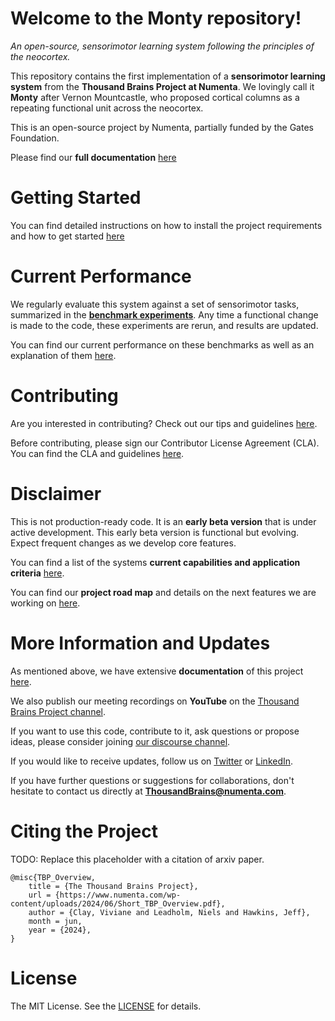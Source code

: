 # Welcome to the Monty repository!
*An open-source, sensorimotor learning system following the principles of the neocortex.*

This repository contains the first implementation of a **sensorimotor learning system**
from the **Thousand Brains Project at Numenta**. We lovingly call it **Monty** after Vernon Mountcastle,
who proposed cortical columns as a repeating functional unit across the neocortex.

This is an open-source project by Numenta, partially funded by the Gates Foundation.

Please find our **full documentation** [here](https://thousandbrainsproject.readme.io/)

# Getting Started

You can find detailed instructions on how to install the project requirements and how
to get started [here](https://thousandbrainsproject.readme.io/docs/getting-started)

# Current Performance
We regularly evaluate this system against a set of sensorimotor tasks, summarized in the **[benchmark experiments](./benchmarks/configs/)**. Any time a functional change is made to the code, these experiments are rerun, and results are updated.

You can find our current performance on these benchmarks as well as an explanation of
them [here](https://thousandbrainsproject.readme.io/docs/benchmark-experiments).


# Contributing

Are you interested in contributing? Check out our tips and guidelines [here](https://thousandbrainsproject.readme.io/docs/contributing).

Before contributing, please sign our Contributor License Agreement (CLA). You can find the CLA and guidelines [here]( https://thousandbrainsproject.readme.io/docs/contributor-license-agreement).

# Disclaimer
This is not production-ready code. It is an **early beta version** that is under active
development. This early beta version is functional but evolving. Expect frequent changes as we develop core features.

You can find a list of the systems **current capabilities and application criteria** [here](https://thousandbrainsproject.readme.io/docs/application-criteria-current-capabilities).

You can find our **project road map** and details on the next features we are working on [here](https://thousandbrainsproject.readme.io/docs/project-roadmap).

# More Information and Updates
As mentioned above, we have extensive **documentation** of this project [here](https://thousandbrainsproject.readme.io/).

We also publish our meeting recordings on **YouTube** on the [Thousand Brains Project channel](https://www.youtube.com/@thousandbrainsproject).

If you want to use this code, contribute to it, ask questions or propose ideas, please consider joining [our discourse channel](https://thousandbrains.discourse.group/).

If you would like to receive updates, follow us on [Twitter](https://x.com/1000brainsproj) or [LinkedIn](https://www.linkedin.com/showcase/thousand-brains-project/).

If you have further questions or suggestions for collaborations, don't hesitate to contact us directly at **ThousandBrains@numenta.com**.

# Citing the Project
TODO: Replace this placeholder with a citation of arxiv paper.
```
@misc{TBP_Overview,
	title = {The Thousand Brains Project},
	url = {https://www.numenta.com/wp-content/uploads/2024/06/Short_TBP_Overview.pdf},
	author = {Clay, Viviane and Leadholm, Niels and Hawkins, Jeff},
	month = jun,
	year = {2024},
}
```

# License

The MIT License. See the [LICENSE](LICENSE) for details.
